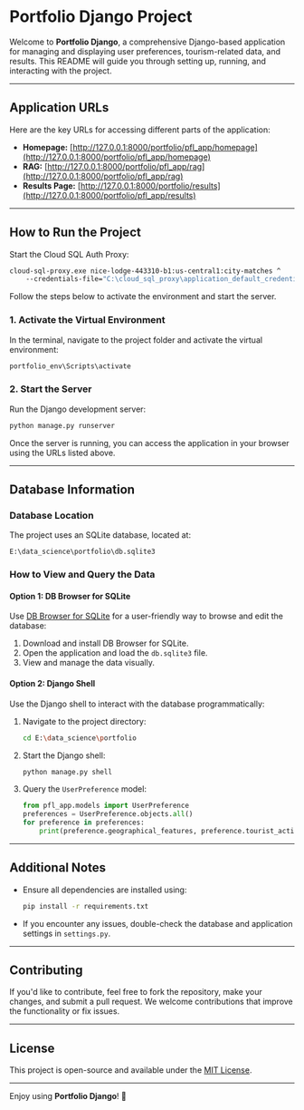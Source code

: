 # Portfolio Django Project

Welcome to **Portfolio Django**, a comprehensive Django-based application for managing and displaying user preferences, tourism-related data, and results. This README will guide you through setting up, running, and interacting with the project.

---

## **Application URLs**
Here are the key URLs for accessing different parts of the application:

- **Homepage:** [http://127.0.0.1:8000/portfolio/pfl_app/homepage](http://127.0.0.1:8000/portfolio/pfl_app/homepage)  
- **RAG:** [http://127.0.0.1:8000/portfolio/pfl_app/rag](http://127.0.0.1:8000/portfolio/pfl_app/rag)  
- **Results Page:** [http://127.0.0.1:8000/portfolio/results](http://127.0.0.1:8000/portfolio/pfl_app/results)  

---

## **How to Run the Project**

Start the Cloud SQL Auth Proxy:
```bash
cloud-sql-proxy.exe nice-lodge-443310-b1:us-central1:city-matches ^
    --credentials-file="C:\cloud_sql_proxy\application_default_credentials.json"
```

Follow the steps below to activate the environment and start the server.

### **1. Activate the Virtual Environment**
In the terminal, navigate to the project folder and activate the virtual environment:
```bash
portfolio_env\Scripts\activate
```

### **2. Start the Server**
Run the Django development server:
```bash
python manage.py runserver
```

Once the server is running, you can access the application in your browser using the URLs listed above.

---

## **Database Information**

### **Database Location**
The project uses an SQLite database, located at:
```
E:\data_science\portfolio\db.sqlite3
```

### **How to View and Query the Data**

#### **Option 1: DB Browser for SQLite**
Use [DB Browser for SQLite](https://sqlitebrowser.org/) for a user-friendly way to browse and edit the database:
1. Download and install DB Browser for SQLite.
2. Open the application and load the `db.sqlite3` file.
3. View and manage the data visually.

#### **Option 2: Django Shell**
Use the Django shell to interact with the database programmatically:
1. Navigate to the project directory:
   ```bash
   cd E:\data_science\portfolio
   ```
2. Start the Django shell:
   ```bash
   python manage.py shell
   ```
3. Query the `UserPreference` model:
   ```python
   from pfl_app.models import UserPreference
   preferences = UserPreference.objects.all()
   for preference in preferences:
       print(preference.geographical_features, preference.tourist_activities, preference.tour_month)
   ```

---

## **Additional Notes**
- Ensure all dependencies are installed using:
  ```bash
  pip install -r requirements.txt
  ```
- If you encounter any issues, double-check the database and application settings in `settings.py`.

---

## **Contributing**
If you'd like to contribute, feel free to fork the repository, make your changes, and submit a pull request. We welcome contributions that improve the functionality or fix issues.

---

## **License**
This project is open-source and available under the [MIT License](LICENSE). 

---

Enjoy using **Portfolio Django**! 🎉